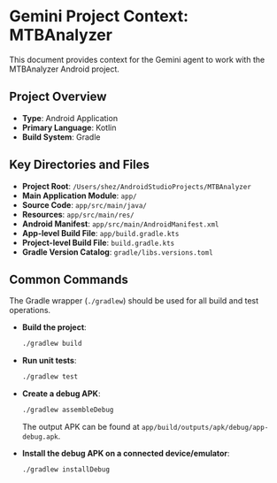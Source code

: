 # Gemini Project Context: MTBAnalyzer

This document provides context for the Gemini agent to work with the MTBAnalyzer Android project.

## Project Overview

- **Type**: Android Application
- **Primary Language**: Kotlin
- **Build System**: Gradle

## Key Directories and Files

- **Project Root**: `/Users/shez/AndroidStudioProjects/MTBAnalyzer`
- **Main Application Module**: `app/`
- **Source Code**: `app/src/main/java/`
- **Resources**: `app/src/main/res/`
- **Android Manifest**: `app/src/main/AndroidManifest.xml`
- **App-level Build File**: `app/build.gradle.kts`
- **Project-level Build File**: `build.gradle.kts`
- **Gradle Version Catalog**: `gradle/libs.versions.toml`

## Common Commands

The Gradle wrapper (`./gradlew`) should be used for all build and test operations.

- **Build the project**:
  ```bash
  ./gradlew build
  ```
- **Run unit tests**:
  ```bash
  ./gradlew test
  ```
- **Create a debug APK**:
  ```bash
  ./gradlew assembleDebug
  ```
  The output APK can be found at `app/build/outputs/apk/debug/app-debug.apk`.

- **Install the debug APK on a connected device/emulator**:
  ```bash
  ./gradlew installDebug
  ```
